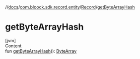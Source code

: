 //[docs](../../index.md)/[com.bloock.sdk.record.entity](../index.md)/[Record](index.md)/[getByteArrayHash](get-byte-array-hash.md)



# getByteArrayHash  
[jvm]  
Content  
fun [getByteArrayHash](get-byte-array-hash.md)(): [ByteArray](https://kotlinlang.org/api/latest/jvm/stdlib/kotlin/-byte-array/index.html)  



